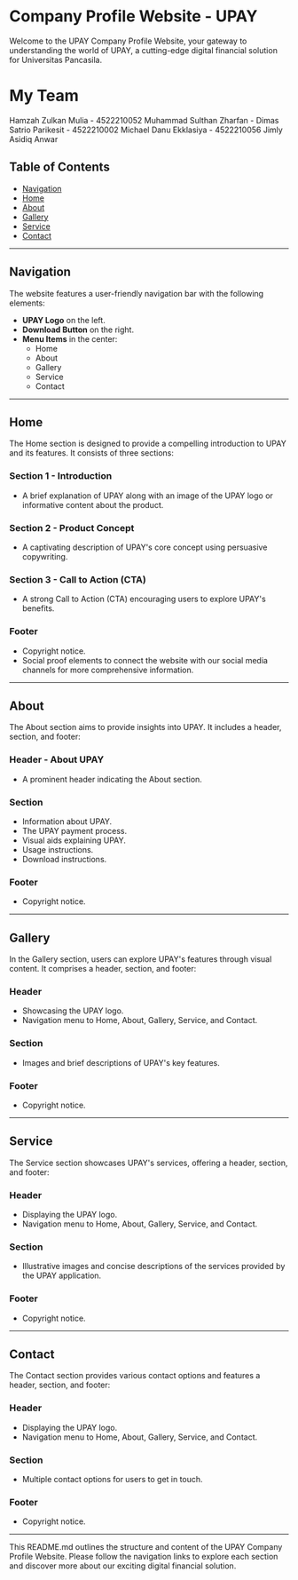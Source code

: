 # Company Profile Website - UPAY

Welcome to the UPAY Company Profile Website, your gateway to understanding the world of UPAY, a cutting-edge digital financial solution for Universitas Pancasila.

# My Team
Hamzah Zulkan Mulia - 4522210052 
Muhammad Sulthan Zharfan - 
Dimas Satrio Parikesit - 4522210002
Michael Danu Ekklasiya - 4522210056
Jimly Asidiq Anwar

## Table of Contents

- [Navigation](#navigation)
- [Home](#home)
- [About](#about)
- [Gallery](#gallery)
- [Service](#service)
- [Contact](#contact)

---

## Navigation

The website features a user-friendly navigation bar with the following elements:

- **UPAY Logo** on the left.
- **Download Button** on the right.
- **Menu Items** in the center:
  - Home
  - About
  - Gallery
  - Service
  - Contact

---

## Home

The Home section is designed to provide a compelling introduction to UPAY and its features. It consists of three sections:

### Section 1 - Introduction
- A brief explanation of UPAY along with an image of the UPAY logo or informative content about the product.

### Section 2 - Product Concept
- A captivating description of UPAY's core concept using persuasive copywriting.

### Section 3 - Call to Action (CTA)
- A strong Call to Action (CTA) encouraging users to explore UPAY's benefits.

### Footer
- Copyright notice.
- Social proof elements to connect the website with our social media channels for more comprehensive information.

---

## About

The About section aims to provide insights into UPAY. It includes a header, section, and footer:

### Header - About UPAY
- A prominent header indicating the About section.

### Section
- Information about UPAY.
- The UPAY payment process.
- Visual aids explaining UPAY.
- Usage instructions.
- Download instructions.

### Footer
- Copyright notice.

---

## Gallery

In the Gallery section, users can explore UPAY's features through visual content. It comprises a header, section, and footer:

### Header
- Showcasing the UPAY logo.
- Navigation menu to Home, About, Gallery, Service, and Contact.

### Section
- Images and brief descriptions of UPAY's key features.

### Footer
- Copyright notice.

---

## Service

The Service section showcases UPAY's services, offering a header, section, and footer:

### Header
- Displaying the UPAY logo.
- Navigation menu to Home, About, Gallery, Service, and Contact.

### Section
- Illustrative images and concise descriptions of the services provided by the UPAY application.

### Footer
- Copyright notice.

---

## Contact

The Contact section provides various contact options and features a header, section, and footer:

### Header
- Displaying the UPAY logo.
- Navigation menu to Home, About, Gallery, Service, and Contact.

### Section
- Multiple contact options for users to get in touch.

### Footer
- Copyright notice.

---

This README.md outlines the structure and content of the UPAY Company Profile Website. Please follow the navigation links to explore each section and discover more about our exciting digital financial solution.
